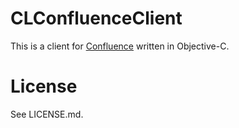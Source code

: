 # CLConfluenceClient

This is a client for [Confluence](http://www.atlassian.com/software/confluence) written in Objective-C.

# License

See LICENSE.md.

